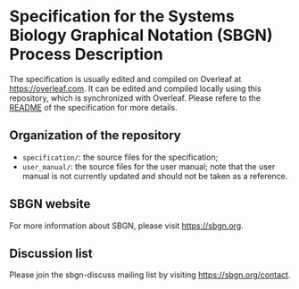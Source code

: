 # Specification for the Systems Biology Graphical Notation (SBGN) Process Description

The specification is usually edited and compiled on Overleaf at https://overleaf.com.
It can be edited and compiled locally using this repository, which is synchronized with Overleaf.
Please refere to the [README](specification/README.md) of the specification for more details.

## Organization of the repository

* `specification/`: the source files for the specification;
* `user_manual/`: the source files for the user manual; note that the user manual is not currently updated and should not be taken as a reference.

## SBGN website

For more information about SBGN, please visit https://sbgn.org.

## Discussion list

Please join the sbgn-discuss mailing list by visiting https://sbgn.org/contact.
